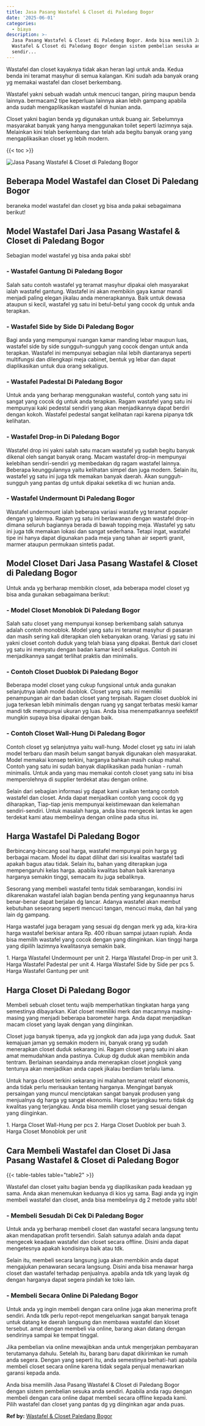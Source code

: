```yaml
---
title: Jasa Pasang Wastafel & Closet di Paledang Bogor
date: '2025-06-01'
categories:
  - biaya
description: >-
  Jasa Pasang Wastafel & Closet di Paledang Bogor. Anda bisa memilih Jasa Pasang
  Wastafel & Closet di Paledang Bogor dengan sistem pembelian sesuka anda
  sendir...
---
```


Wastafel dan closet kayaknya tidak akan heran lagi untuk anda. Kedua benda ini teramat masyhur di semua kalangan. Kini sudah ada banyak orang yg memakai wastafel dan closet berkembang.

Wastafel yakni sebuah wadah untuk mencuci tangan, piring maupun benda lainnya. bermacam2 tipe keperluan lainnya akan lebih gampang apabila anda sudah mengaplikasikan wastafel di hunian anda.

Closet yakni bagian benda yg digunakan untuk buang air. Sebelumnya masyarakat banyak yang hanya menggunakan toilet seperti lazimnya saja. Melainkan kini telah berkembang dan telah ada begitu banyak orang yang mengaplikasikan closet yg lebih modern.

{{< toc >}}

![Jasa Pasang Wastafel & Closet di Paledang Bogor](/images/wastafel-closet-murah27.png)

## Beberapa Model Wastafel dan Closet Di Paledang Bogor

beraneka model wastafel dan closet yg bisa anda pakai sebagaimana berikut!

## Model Wastafel Dari Jasa Pasang Wastafel & Closet di Paledang Bogor

Sebagian model wastafel yg bisa anda pakai sbb!

### \- Wastafel Gantung Di Paledang Bogor

Salah satu contoh wastafel yg teramat masyhur dipakai oleh masyarakat ialah wastafel gantung. Wastafel ini akan membikin gaya kamar mandi menjadi paling elegan jikalau anda menerapkannya. Baik untuk dewasa ataupun si kecil, wastafel yg satu ini betul-betul yang cocok dg untuk anda terapkan.

### \- Wastafel Side by Side Di Paledang Bogor

Bagi anda yang mempunyai ruangan kamar manding lebar maupun luas, wastafel side by side sungguh-sungguh yang cocok dengan untuk anda terapkan. Wastafel ini mempunyai sebagian nilai lebih diantaranya seperti multifungsi dan dilengkapi meja cabinet, bentuk yg lebar dan dapat diaplikasikan untuk dua orang sekaligus.

### \- Wastafel Padestal Di Paledang Bogor

Untuk anda yang berharap menggunakan wasteful, contoh yang satu ini sangat yang cocok dg untuk anda terapkan. Ragam wastafel yang satu ini mempunyai kaki pedestal sendiri yang akan menjadikannya dapat berdiri dengan kokoh. Wastafel pedestal sangat kelihatan rapi karena pipanya tdk kelihatan.

### \- Wastafel Drop-in Di Paledang Bogor

Wastafel drop ini yakni salah satu macam wastafel yg sudah begitu banyak dikenal oleh sangat banyak orang. Macam wastafel drop-in mempunyai kelebihan sendiri-sendiri yg membedakan dg ragam wastafel lainnya. Beberapa keunggulannya yaitu kelihatan simpel dan juga modern. Selain itu, wastafel yg satu ini juga tdk memakan banyak daerah. Akan sungguh-sungguh yang pantas dg untuk dipakai seketika di wc hunian anda.

### \- Wastafel Undermount Di Paledang Bogor

Wastafel undermount ialah beberapa variasi wastafe yg teramat populer dengan yg lainnya. Ragam yg satu ini berlawanan dengan wastafel drop-in dimana seluruh bagiannya berada di bawah topping meja. Wastafel yg satu ini juga tdk memakan lokasi dan sangat sederhana. Tetapi ingat, wastafel tipe ini hanya dapat digunakan pada meja yang tahan air seperti granit, marmer ataupun permukaan sintetis padat.

## Model Closet Dari Jasa Pasang Wastafel & Closet di Paledang Bogor

Untuk anda yg berharap membikin closet, ada beberapa model closet yg bisa anda gunakan sebagaimana berikut:

### \- Model Closet Monoblok Di Paledang Bogor

Salah satu closet yang mempunyai konsep berkembang salah satunya adalah contoh monoblok. Model yang satu ini teramat masyhur di pasaran dan masih sering kali diterapkan oleh kebanyakan orang. Variasi yg satu ini yakni closet contoh duduk yang telah biasa yang dipakai. Bentuk dari closet yg satu ini menyatu dengan badan kamar kecil sekaligus. Contoh ini menjadikannya sangat terlihat praktis dan minimalis.

### \- Contoh Closet Duoblok Di Paledang Bogor

Beberapa model closet yang cukup fungsional untuk anda gunakan selanjutnya ialah model duoblok. Closet yang satu ini memiliki penampungan air dan badan closet yang terpisah. Ragam closet duoblok ini juga terkesan lebih minimalis dengan ruang yg sangat terbatas meski kamar mandi tdk mempunyai ukuran yg luas. Anda bisa menempatkannya seefektif mungkin supaya bisa dipakai dengan baik.

### \- Contoh Closet Wall-Hung Di Paledang Bogor

Contoh closet yg selanjutnya yaitu wall-hung. Model closet yg satu ini ialah model terbaru dan masih belum sangat banyak digunakan oleh masyarakat. Model memakai konsep terkini, harganya bahkan masih cukup mahal. Contoh yang satu ini sudah banyak diaplikasikan pada hunian - rumah minimalis. Untuk anda yang mau memakai contoh closet yang satu ini bisa memperolehnya di supplier terdekat atau dengan online.

Selain dari sebagian informasi yg dapat kami uraikan tentang contoh wastafel dan closet. Anda dapat menjadikan contoh yang cocok dg yg diharapkan, Tiap-tiap jenis mempunyai keistimewaan dan kelemahan sendiri-sendiri. Untuk masalah harga, anda bisa mengecek lantas ke agen terdekat kami atau membelinya dengan online pada situs ini.

## Harga Wastafel Di Paledang Bogor

Berbincang-bincang soal harga, wastafel mempunyai poin harga yg berbagai macam. Model itu dapat dilihat dari sisi kwalitas wastafel tadi apakah bagus atau tidak. Selain itu, bahan yang diterapkan juga mempengaruhi kelas harga. apabila kwalitas bahan baik karenanya harganya semakin tinggi, semacam itu juga sebaliknya.

Sesorang yang membeli wastafel tentu tidak sembarangan, kondisi ini dikarenakan wastafel ialah bagian benda penting yang kegunaannya harus benar-benar dapat berjalan dg lancar. Adanya wastafel akan membut kebutuhan seseorang seperti mencuci tangan, mencuci muka, dan hal yang lain dg gampang.

Harga wastafel juga beragam yang sesuai dg dengan merk yg ada, kira-kira harga wastafel berkisar antara Rp. 400 ribuan sampai jutaan rupiah. Anda bisa memilih wastafel yang cocok dengan yang diinginkan. kian tinggi harga yang dipilih lazimnya kwalitasnya semakin baik.

1\. Harga Wastafel Undermount per unit 2. Harga Wastafel Drop-in per unit 3. Harga Wastafel Padestal per unit 4. Harga Wastafel Side by Side per pcs 5. Harga Wastafel Gantung per unit

## Harga Closet Di Paledang Bogor

Membeli sebuah closet tentu wajib memperhatikan tingkatan harga yang semestinya dibayarkan. Kiat closet memiliki merk dan macamnya masing-masing yang menjadi beberapa barometer harga. Anda dapat menjadikan macam closet yang layak dengan yang diinginkan.

Closet juga banyak tipenya, ada yg jongkok dan ada juga yang duduk. Saat kemajuan jaman yg semakin modern ini, banyak orang yg sudah menerapkan closet duduk sekarang ini. Ragam closet yang satu ini akan amat memudahkan anda pastinya. Cukup dg duduk akan membikin anda tentram. Berlainan seandainya anda menerapkan closet jongkok yang tentunya akan menjadikan anda capek jikalau berdiam terlalu lama.

Untuk harga closet terkini sekarang ini malahan teramat relatif ekonomis, anda tidak perlu merisaukan tentang harganya. Mengingat banyak persaingan yang muncul menciptakan sangat banyak produsen yang menjualnya dg harga yg sangat ekonomis. Harga terjangkau tentu tidak dg kwalitas yang terjangkau. Anda bisa memilih closet yang sesuai dengan yang diinginkan.

1\. Harga Closet Wall-Hung per pcs 2. Harga Closet Duoblok per buah 3. Harga Closet Monoblok per unit

## Cara Membeli Wastafel dan Closet Di Jasa Pasang Wastafel & Closet di Paledang Bogor

{{< table-tables table="table2" >}}

Wastafel dan closet yaitu bagian benda yg diaplikasikan pada keadaan yg sama. Anda akan menemukan keduanya di kios yg sama. Bagi anda yg ingin membeli wastafel dan closet, anda bisa membelinya dg 2 metode yaitu sbb!

### \- Membeli Sesudah Di Cek Di Paledang Bogor

Untuk anda yg berharap membeli closet dan wastafel secara langsung tentu akan mendapatkan profit tersendiri. Salah satunya adalah anda dapat mengecek keadaan wastafel dan closet secara offline. Disini anda dapat mengetesnya apakah kondisinya baik atau tdk.

Selain itu, membeli secara langsung juga akan membikin anda dapat mengajukan penawaran secara langsung. Disini anda bisa menawar harga closet dan wastafel terhadap penjualnya. apabila anda tdk yang layak dg dengan harganya dapat segera pindah ke toko lain.

### \- Membeli Secara Online Di Paledang Bogor

Untuk anda yg ingin membeli dengan cara online juga akan menerima profit sendiri. Anda tdk perlu repot-repot mengeluarkan sangat banyak tenaga untuk datang ke daerah langsung dan membawa wastafel dan kloset tersebut. amat dengan membeli via online, barang akan datang dengan sendirinya sampai ke tempat tinggal.

Jika pembelian via online mewajibkan anda untuk mengerjakan pembayaran terutamanya dahulu. Setelah itu, barang baru dapat dikirimkan ke rumah anda segera. Dengan yang seperti itu, anda semestinya berhati-hati apabila membeli closet secara online karena tidak segala penjual menawarkan garansi kepada anda.

Anda bisa memilih Jasa Pasang Wastafel & Closet di Paledang Bogor dengan sistem pembelian sesuka anda sendiri. Apabila anda ragu dengan membeli dengan cara online dapat membeli secara offline kepada kami. Pilih wastafel dan closet yang pantas dg yg diinginkan agar anda puas.

**Ref by:** [Wastafel & Closet Paledang Bogor](https://id.wikipedia.org/wiki/Wastafel)
